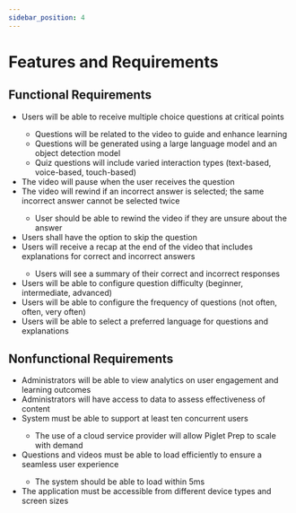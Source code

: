 ```yaml
---
sidebar_position: 4
---
```


# Features and Requirements
## Functional Requirements
<ul>
    <li>Users will be able to receive multiple choice questions at critical points</li>
        <ul>
            <li>Questions will be related to the video to guide and enhance learning</li>
            <li>Questions will be generated using a large language model and an object detection model</li>
            <li>Quiz questions will include varied interaction types (text-based, voice-based, touch-based)</li>
        </ul>
    <li>The video will pause when the user receives the question</li>
    <li>The video will rewind if an incorrect answer is selected; the same incorrect answer cannot be selected twice</li>
        <ul>
            <li>User should be able to rewind the video if they are unsure about the answer</li>
        </ul>
    <li>Users shall have the option to skip the question</li>
    <li>Users will receive a recap at the end of the video that includes explanations for correct and incorrect answers</li>
         <ul>   
            <li>Users will see a summary of their correct and incorrect responses</li>
        </ul>
    <li>Users will be able to configure question difficulty (beginner, intermediate, advanced)</li>
    <li>Users will be able to configure the frequency of questions (not often, often, very often)</li>
    <li>Users will be able to select a preferred language for questions and explanations</li>
</ul>

## Nonfunctional Requirements
<ul>
    <li>Administrators will be able to view analytics on user engagement and learning outcomes</li>
    <li>Administrators will have access to data to assess effectiveness of content</li>
    <li>System must be able to support at least ten concurrent users</li>
        <ul>
            <li>The use of a cloud service provider will allow Piglet Prep to scale with demand</li>
        </ul>
    <li>Questions and videos must be able to load efficiently to ensure a seamless user experience</li>
        <ul>
            <li>The system should be able to load within 5ms</li>
        </ul>
    <li>The application must be accessible from different device types and screen sizes</li>
</ul>